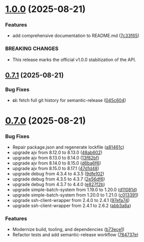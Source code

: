 # [1.0.0](https://github.com/so5/rwatchd/compare/v0.7.1...v1.0.0) (2025-08-21)


### Features

* add comprehensive documentation to README.md ([7c33f65](https://github.com/so5/rwatchd/commit/7c33f65acadab77028cad6b8c8807ddd41ce0d67))


### BREAKING CHANGES

* This release marks the official v1.0.0 stabilization of the API.

## [0.7.1](https://github.com/so5/rwatchd/compare/v0.7.0...v0.7.1) (2025-08-21)


### Bug Fixes

* **ci:** fetch full git history for semantic-release ([045c604](https://github.com/so5/rwatchd/commit/045c604681138349b8bf9c7d1095f60d5671a94e))

# [0.7.0](https://github.com/so5/rwatchd/compare/v0.6.0...v0.7.0) (2025-08-21)


### Bug Fixes

* Repair package.json and regenerate lockfile ([a81461c](https://github.com/so5/rwatchd/commit/a81461cd9c079dacf42bbfc1bf6359c062846698))
* upgrade ajv from 8.12.0 to 8.13.0 ([48ab602](https://github.com/so5/rwatchd/commit/48ab602900f16bfaae6eeadda81b913750b1dd1d))
* upgrade ajv from 8.13.0 to 8.14.0 ([13f82bf](https://github.com/so5/rwatchd/commit/13f82bfc3c42ac5061817e7a2168b2dc376faa0c))
* upgrade ajv from 8.14.0 to 8.15.0 ([d6ba6f6](https://github.com/so5/rwatchd/commit/d6ba6f624d764f392a4b04f456aa969cf81398cb))
* upgrade ajv from 8.15.0 to 8.17.1 ([47d1d48](https://github.com/so5/rwatchd/commit/47d1d48752dd80e71a491bcfe896f8b276bb733a))
* upgrade debug from 4.3.4 to 4.3.5 ([9dfe102](https://github.com/so5/rwatchd/commit/9dfe1020d95fadcd7cd9a10f64c6a1e8cd64e612))
* upgrade debug from 4.3.5 to 4.3.7 ([2e56df6](https://github.com/so5/rwatchd/commit/2e56df69df1ab39b3fd97a585361032e1ab0108b))
* upgrade debug from 4.3.7 to 4.4.0 ([e827f2b](https://github.com/so5/rwatchd/commit/e827f2b9cda4331d6ae306d916c334eff2db6b4d))
* upgrade simple-batch-system from 1.19.0 to 1.20.0 ([d11081d](https://github.com/so5/rwatchd/commit/d11081d1f5755edd5717c7d7e689c55d4f598bb7))
* upgrade simple-batch-system from 1.20.0 to 1.21.0 ([c013391](https://github.com/so5/rwatchd/commit/c013391b05c57c6fea44a38e34fafcf178e9283a))
* upgrade ssh-client-wrapper from 2.4.0 to 2.4.1 ([97efa74](https://github.com/so5/rwatchd/commit/97efa7458a47d16348b020de3321c89b466a1158))
* upgrade ssh-client-wrapper from 2.4.1 to 2.6.2 ([abb3a8a](https://github.com/so5/rwatchd/commit/abb3a8a1b564a18db9be5d28335b396a66f15d1a))


### Features

* Modernize build, tooling, and dependencies ([b73ece1](https://github.com/so5/rwatchd/commit/b73ece1f05f052553d3031329af69ef331c34230))
* Refactor tests and add semantic-release workflow ([784737e](https://github.com/so5/rwatchd/commit/784737ec1a0fa99a1e9dc1efc9c493b111365b91))
